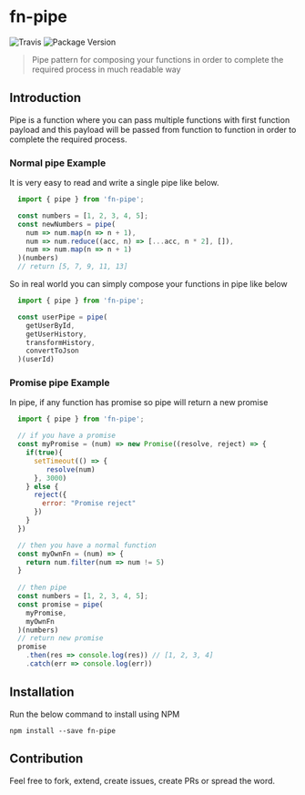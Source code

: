 # fn-pipe

![Travis](https://img.shields.io/travis/ZAKdev/fn-pipe.svg)
![Package Version](https://img.shields.io/npm/v/fn-pipe.svg)

> Pipe pattern for composing your functions in order to complete the required process in much readable way

## Introduction
Pipe is a function where you can pass multiple functions with first function payload and this payload will be passed from function to function in order to complete the required process.

### Normal pipe Example
It is very easy to read and write a single pipe like below.

```javascript
  import { pipe } from 'fn-pipe';

  const numbers = [1, 2, 3, 4, 5];
  const newNumbers = pipe(
    num => num.map(n => n + 1),
    num => num.reduce((acc, n) => [...acc, n * 2], []),
    num => num.map(n => n + 1)
  )(numbers)
  // return [5, 7, 9, 11, 13]
```

So in real world you can simply compose your functions in pipe like below

```javascript
  import { pipe } from 'fn-pipe';

  const userPipe = pipe(
    getUserById,
    getUserHistory,
    transformHistory,
    convertToJson
  )(userId)
```

### Promise pipe Example
In pipe, if any function has promise so pipe will return a new promise

```javascript
  import { pipe } from 'fn-pipe';

  // if you have a promise
  const myPromise = (num) => new Promise((resolve, reject) => {
    if(true){
      setTimeout(() => {
         resolve(num)
      }, 3000)
    } else {
      reject({
        error: "Promise reject"
      })
    }
  })

  // then you have a normal function
  const myOwnFn = (num) => {
    return num.filter(num => num != 5)
  }
  
  // then pipe
  const numbers = [1, 2, 3, 4, 5];
  const promise = pipe(
    myPromise,
    myOwnFn
  )(numbers)
  // return new promise
  promise
    .then(res => console.log(res)) // [1, 2, 3, 4]
    .catch(err => console.log(err))
```

## Installation
Run the below command to install using NPM

```
npm install --save fn-pipe
```

## Contribution
Feel free to fork, extend, create issues, create PRs or spread the word.